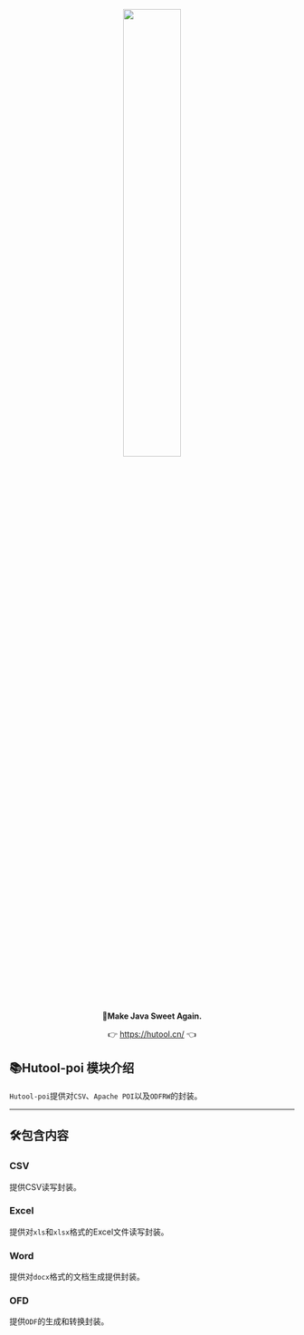 <p align="center">
	<a href="https://hutool.cn/"><img src="https://plus.hutool.cn/images/hutool.svg" width="45%"></a>
</p>
<p align="center">
	<strong>🍬Make Java Sweet Again.</strong>
</p>
<p align="center">
	👉 <a href="https://hutool.cn">https://hutool.cn/</a> 👈
</p>

## 📚Hutool-poi 模块介绍

`Hutool-poi`提供对`CSV`、`Apache POI`以及`ODFRW`的封装。

-------------------------------------------------------------------------------

## 🛠️包含内容

### CSV

提供CSV读写封装。

### Excel

提供对`xls`和`xlsx`格式的Excel文件读写封装。

### Word

提供对`docx`格式的文档生成提供封装。

### OFD

提供`ODF`的生成和转换封装。